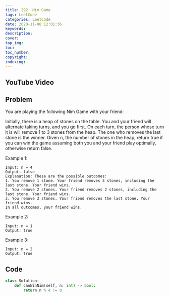 ```yaml
---
title: 292. Nim Game
tags: LeetCode
categories: LeetCode
date: 2020-11-08 12:01:36
keywords:
description:
cover:
top_img:
toc:
toc_number:
copyright:
indexing:
---
```

## YouTube Video


## Problem
You are playing the following Nim Game with your friend:

Initially, there is a heap of stones on the table.
You and your friend will alternate taking turns, and you go first.
On each turn, the person whose turn it is will remove 1 to 3 stones from the heap.
The one who removes the last stone is the winner.
Given n, the number of stones in the heap, return true if you can win the game assuming both you and your friend play optimally, otherwise return false.

 

Example 1:
```
Input: n = 4
Output: false
Explanation: These are the possible outcomes:
1. You remove 1 stone. Your friend removes 3 stones, including the last stone. Your friend wins.
2. You remove 2 stones. Your friend removes 2 stones, including the last stone. Your friend wins.
3. You remove 3 stones. Your friend removes the last stone. Your friend wins.
In all outcomes, your friend wins.
```
Example 2:
```
Input: n = 1
Output: true
```
Example 3:
```
Input: n = 2
Output: true
```
## Code
```python
class Solution:
    def canWinNim(self, n: int) -> bool:
        return n % 4 != 0
```